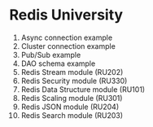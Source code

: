 # Redis University

1. Async connection example
2. Cluster connection example
3. Pub/Sub example
4. DAO schema example
5. Redis Stream module (RU202)
6. Redis Security module (RU330)
7. Redis Data Structure module (RU101)
8. Redis Scaling module (RU301)
9. Redis JSON module (RU204)
10. Redis Search module (RU203)